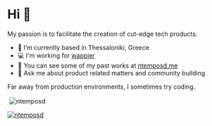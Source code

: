 <h1>Hi 👋</h1>
<p>My passion is to facilitate the creation of cut-edge tech products.</p>

-  📍 I’m currently based in Thessaloniki, Greece
- 💻 I'm working for [wappier](https://wappier.com/)
- 👨‍ You can see some of my past works at [ntemposd.me](ntemposd.me)
- 💬 Ask me about product related matters and community building

<p>Far away from production environments, I sometimes try coding.</p>

<!--<<p><img align="left" src="https://github-readme-stats.vercel.app/api/top-langs?username=ntemposd&show_icons=true&locale=en&layout=compact" alt="ntemposd" /></p>-->

<p>&nbsp;<img align="center" src="https://github-readme-stats.vercel.app/api?username=ntemposd&show_icons=true&locale=en" alt="ntemposd" /></p>

<!--<p><img align="center" src="https://github-readme-streak-stats.herokuapp.com/?user=ntemposd&" alt="ntemposd" /></p>-->

<p align="left"> <a href="https://twitter.com/ntemposd" target="blank"><img src="https://img.shields.io/twitter/follow/ntemposd?logo=twitter&style=for-the-badge" alt="ntemposd" /></a> </p>


